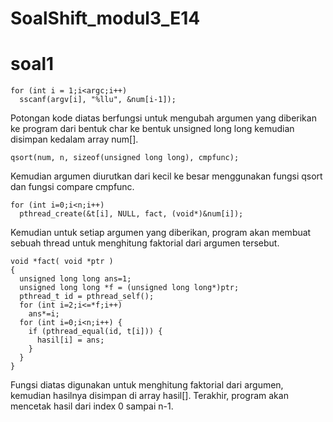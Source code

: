 # SoalShift_modul3_E14

# soal1


    for (int i = 1;i<argc;i++)
      sscanf(argv[i], "%llu", &num[i-1]);


Potongan kode diatas berfungsi untuk mengubah argumen yang diberikan ke program dari bentuk char ke bentuk unsigned long long kemudian disimpan kedalam array num[].

`qsort(num, n, sizeof(unsigned long long), cmpfunc);`

Kemudian argumen diurutkan dari kecil ke besar menggunakan fungsi qsort dan fungsi compare cmpfunc.

    for (int i=0;i<n;i++) 
      pthread_create(&t[i], NULL, fact, (void*)&num[i]);

Kemudian untuk setiap argumen yang diberikan, program akan membuat sebuah thread untuk menghitung faktorial dari argumen tersebut.

    void *fact( void *ptr )
    {
      unsigned long long ans=1;
      unsigned long long *f = (unsigned long long*)ptr;
      pthread_t id = pthread_self();
      for (int i=2;i<=*f;i++)
        ans*=i;
      for (int i=0;i<n;i++) {
        if (pthread_equal(id, t[i])) {
          hasil[i] = ans;
        }
      }
    }
    
Fungsi diatas digunakan untuk menghitung faktorial dari argumen, kemudian hasilnya disimpan di array hasil[]. Terakhir, program akan mencetak hasil dari index 0 sampai n-1.
